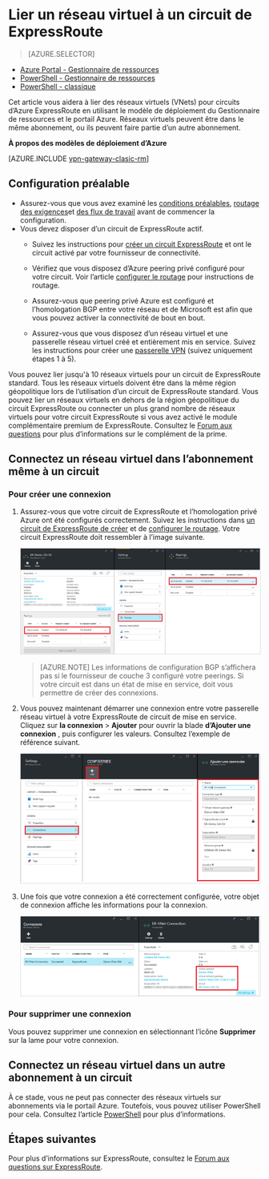 <properties
   pageTitle="Lier un réseau virtuel à un circuit de ExpressRoute à l’aide du modèle de déploiement du Gestionnaire de ressources et le portail Azure | Microsoft Azure"
   description="Ce document fournit une vue d’ensemble de la façon de lier des réseaux virtuels (VNets) aux circuits de ExpressRoute."
   services="expressroute"
   documentationCenter="na"
   authors="cherylmc"
   manager="carmonm"
   editor=""
   tags="azure-resource-manager"/>
<tags
   ms.service="expressroute"
   ms.devlang="na"
   ms.topic="article"
   ms.tgt_pltfrm="na"
   ms.workload="infrastructure-services"
   ms.date="10/10/2016"
   ms.author="cherylmc" />

# <a name="link-a-virtual-network-to-an-expressroute-circuit"></a>Lier un réseau virtuel à un circuit de ExpressRoute

> [AZURE.SELECTOR]
- [Azure Portal - Gestionnaire de ressources](expressroute-howto-linkvnet-portal-resource-manager.md)
- [PowerShell - Gestionnaire de ressources](expressroute-howto-linkvnet-arm.md)
- [PowerShell - classique](expressroute-howto-linkvnet-classic.md)



Cet article vous aidera à lier des réseaux virtuels (VNets) pour circuits d’Azure ExpressRoute en utilisant le modèle de déploiement du Gestionnaire de ressources et le portail Azure. Réseaux virtuels peuvent être dans le même abonnement, ou ils peuvent faire partie d’un autre abonnement.


**À propos des modèles de déploiement d’Azure**

[AZURE.INCLUDE [vpn-gateway-clasic-rm](../../includes/vpn-gateway-classic-rm-include.md)]

## <a name="configuration-prerequisites"></a>Configuration préalable

- Assurez-vous que vous avez examiné les [conditions préalables](expressroute-prerequisites.md), [routage des exigences](expressroute-routing.md)et [des flux de travail](expressroute-workflows.md) avant de commencer la configuration.
- Vous devez disposer d’un circuit de ExpressRoute actif.
    - Suivez les instructions pour [créer un circuit ExpressRoute](expressroute-howto-circuit-arm.md) et ont le circuit activé par votre fournisseur de connectivité.

    - Vérifiez que vous disposez d’Azure peering privé configuré pour votre circuit. Voir l’article [configurer le routage](expressroute-howto-routing-portal-resource-manager.md) pour instructions de routage.

    - Assurez-vous que peering privé Azure est configuré et l’homologation BGP entre votre réseau et de Microsoft est afin que vous pouvez activer la connectivité de bout en bout.

    - Assurez-vous que vous disposez d’un réseau virtuel et une passerelle réseau virtuel créé et entièrement mis en service. Suivez les instructions pour créer une [passerelle VPN](../articles/vpn-gateway/vpn-gateway-howto-site-to-site-resource-manager-portal.md) (suivez uniquement étapes 1 à 5).

Vous pouvez lier jusqu'à 10 réseaux virtuels pour un circuit de ExpressRoute standard. Tous les réseaux virtuels doivent être dans la même région géopolitique lors de l’utilisation d’un circuit de ExpressRoute standard. Vous pouvez lier un réseaux virtuels en dehors de la région géopolitique du circuit ExpressRoute ou connecter un plus grand nombre de réseaux virtuels pour votre circuit ExpressRoute si vous avez activé le module complémentaire premium de ExpressRoute. Consultez le [Forum aux questions](expressroute-faqs.md) pour plus d’informations sur le complément de la prime.

## <a name="connect-a-virtual-network-in-the-same-subscription-to-a-circuit"></a>Connectez un réseau virtuel dans l’abonnement même à un circuit


### <a name="to-create-a-connection"></a>Pour créer une connexion

1. Assurez-vous que votre circuit de ExpressRoute et l’homologation privé Azure ont été configurés correctement. Suivez les instructions dans [un circuit de ExpressRoute de créer](expressroute-howto-circuit-arm.md) et de [configurer le routage](expressroute-howto-routing-arm.md). Votre circuit ExpressRoute doit ressembler à l’image suivante.

    ![Capture d’écran de circuit ExpressRoute](./media/expressroute-howto-linkvnet-portal-resource-manager/routing1.png)

    >[AZURE.NOTE] Les informations de configuration BGP s’affichera pas si le fournisseur de couche 3 configuré votre peerings. Si votre circuit est dans un état de mise en service, doit vous permettre de créer des connexions.

2. Vous pouvez maintenant démarrer une connexion entre votre passerelle réseau virtuel à votre ExpressRoute de circuit de mise en service. Cliquez sur **la connexion** > **Ajouter** pour ouvrir la blade **d’Ajouter une connexion** , puis configurer les valeurs. Consultez l’exemple de référence suivant.


    ![Ajouter la capture d’écran de connexion](./media/expressroute-howto-linkvnet-portal-resource-manager/samesub1.png)  


3. Une fois que votre connexion a été correctement configurée, votre objet de connexion affiche les informations pour la connexion.

    ![Capture d’écran des objets de connexion](./media/expressroute-howto-linkvnet-portal-resource-manager/samesub2.png)


### <a name="to-delete-a-connection"></a>Pour supprimer une connexion

Vous pouvez supprimer une connexion en sélectionnant l’icône **Supprimer** sur la lame pour votre connexion.

## <a name="connect-a-virtual-network-in-a-different-subscription-to-a-circuit"></a>Connectez un réseau virtuel dans un autre abonnement à un circuit

À ce stade, vous ne peut pas connecter des réseaux virtuels sur abonnements via le portail Azure. Toutefois, vous pouvez utiliser PowerShell pour cela. Consultez l’article [PowerShell](expressroute-howto-linkvnet-arm.md) pour plus d’informations.

## <a name="next-steps"></a>Étapes suivantes

Pour plus d’informations sur ExpressRoute, consultez le [Forum aux questions sur ExpressRoute](expressroute-faqs.md).
